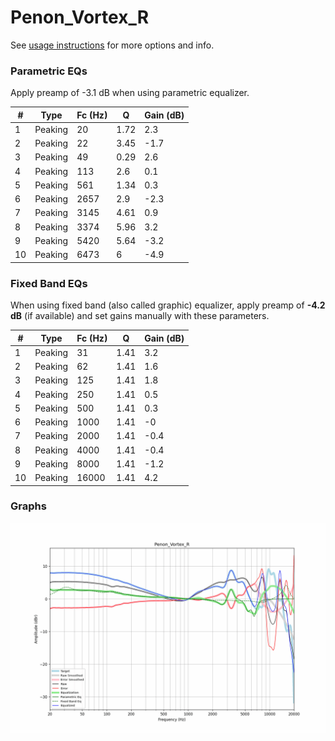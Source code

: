 # Penon_Vortex_R
See [usage instructions](https://github.com/jaakkopasanen/AutoEq#usage) for more options and info.

### Parametric EQs
Apply preamp of -3.1 dB when using parametric equalizer.

|   # | Type    |   Fc (Hz) |    Q |   Gain (dB) |
|-----|---------|-----------|------|-------------|
|   1 | Peaking |        20 | 1.72 |         2.3 |
|   2 | Peaking |        22 | 3.45 |        -1.7 |
|   3 | Peaking |        49 | 0.29 |         2.6 |
|   4 | Peaking |       113 | 2.6  |         0.1 |
|   5 | Peaking |       561 | 1.34 |         0.3 |
|   6 | Peaking |      2657 | 2.9  |        -2.3 |
|   7 | Peaking |      3145 | 4.61 |         0.9 |
|   8 | Peaking |      3374 | 5.96 |         3.2 |
|   9 | Peaking |      5420 | 5.64 |        -3.2 |
|  10 | Peaking |      6473 | 6    |        -4.9 |

### Fixed Band EQs
When using fixed band (also called graphic) equalizer, apply preamp of **-4.2 dB** (if available) and set gains manually with these parameters.

|   # | Type    |   Fc (Hz) |    Q |   Gain (dB) |
|-----|---------|-----------|------|-------------|
|   1 | Peaking |        31 | 1.41 |         3.2 |
|   2 | Peaking |        62 | 1.41 |         1.6 |
|   3 | Peaking |       125 | 1.41 |         1.8 |
|   4 | Peaking |       250 | 1.41 |         0.5 |
|   5 | Peaking |       500 | 1.41 |         0.3 |
|   6 | Peaking |      1000 | 1.41 |        -0   |
|   7 | Peaking |      2000 | 1.41 |        -0.4 |
|   8 | Peaking |      4000 | 1.41 |        -0.4 |
|   9 | Peaking |      8000 | 1.41 |        -1.2 |
|  10 | Peaking |     16000 | 1.41 |         4.2 |

### Graphs
![](./Penon_Vortex_R.png)

